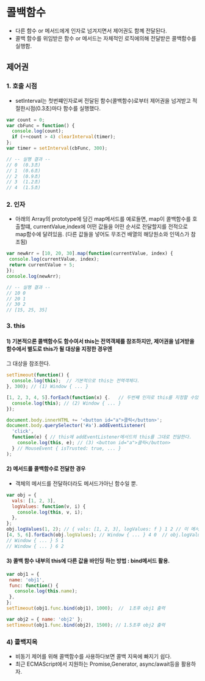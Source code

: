 # 콜백함수
- 다른 함수 or 메서드에게 인자로 넘겨지면서 제어권도 함꼐 전달된다.
- 콜백 함수를 위임받은 함수 or 메서드는 자체적인 로직에의해 전달받은 콜백함수를 실행함.

## 제어권
### 1. 호출 시점
- setInterval는 첫번쨰인자로써 전달된 함수(콜백함수)로부터 제어권을 넘겨받고 적절한시점(0.3초)마다 함수를 실행했다.
```js
var count = 0;
var cbFunc = function() {
  console.log(count);
  if (++count > 4) clearInterval(timer);
};
var timer = setInterval(cbFunc, 300);

// -- 실행 결과 --
// 0  (0.3초)
// 1  (0.6초)
// 2  (0.9초)
// 3  (1.2초)
// 4  (1.5초)
```
 
### 2. 인자
- 아래의 Array의 prototype에 담긴 map메서드를 예로들면, map이 콜백함수를 호출할떄,
  currentValue,index에 어떤 값들을 어떤 순서로 전달할지를 전적으로 map함수에 달려있음. (다른 값들을 넣어도 무조건 배열의 해당원소와 인덱스가 참조됨)
 ```js
 var newArr = [10, 20, 30].map(function(currentValue, index) {
  console.log(currentValue, index);
  return currentValue + 5;
});
console.log(newArr);

// -- 실행 결과 --
// 10 0
// 20 1
// 30 2
// [15, 25, 35]
```

  
### 3. this  
#### 1) 기본적으론 콜백함수도 함수여서 this는 전역객체를 참조하지만, 제어권을 넘겨받을 함수에서 별도로 this가 될 대상을 지정한 경우엔 
  그 대상을 참조한다.
```js
setTimeout(function() {
  console.log(this);  // 기본적으로 this는 전역객체다.
}, 300); // (1) Window { ... }

[1, 2, 3, 4, 5].forEach(function(x) {.   // 두번쨰 인자로 this를 지정할 수있지만 그러지않았음.
  console.log(this); // (2) Window { ... }
});

document.body.innerHTML += '<button id="a">클릭</button>';
document.body.querySelector('#a').addEventListener(
  'click',
  function(e) { // this에 addEventListener메서드의 this를 그대로 전달한다.
    console.log(this, e); // (3) <button id="a">클릭</button>
  } // MouseEvent { isTrusted: true, ... }
);
```

  
#### 2) 메서드를 콜백함수로 전달한 경우
- 객체의 메서드를 전달하더라도 메서드가아닌 함수일 뿐.
```js
var obj = {
  vals: [1, 2, 3],
  logValues: function(v, i) {
    console.log(this, v, i);
  },
};
obj.logValues(1, 2); // { vals: [1, 2, 3], logValues: f } 1 2 // 이 메서드의 이름앞에 (.)이 있으니 this는 obj를 가리킨다. 
[4, 5, 6].forEach(obj.logValues); // Window { ... } 4 0  // obj.logValues가 가리키는 함수만 전달함. ( this가 obj가 아님)
// Window { ... } 5 1
// Window { ... } 6 2
```

 
 #### 3) 콜백 함수 내부의 this에 다른 값을 바인딩 하는 방법 : bind메서드 활용.
 ```js
 var obj1 = {
  name: 'obj1',
  func: function() {
    console.log(this.name);
  },
};
setTimeout(obj1.func.bind(obj1), 1000);  //  1초후 obj1 출력

var obj2 = { name: 'obj2' };
setTimeout(obj1.func.bind(obj2), 1500); // 1.5초후 obj2 출력
```
 
### 4) 콜백지옥
- 비동기 제어를 위해 콜백함수를 사용하다보면 콜백 지옥에 빠지기 쉽다.
- 최근 ECMAScript에서 지원하는 Promise,Generator, async/await등을 활용하자.

